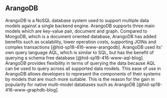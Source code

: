 ArangoDB
--------

ArangoDB is a NoSQL database system used to support multiple data models
against a single backend engine. ArangoDB supports three main models
which are key-value pair, document and graph. Compared to MongoDB, which
is a document oriented database, ArangoDB has added benefits such as
scalability, lower operation costs, supporting JOINs and complex
transactions [@hid-sp18-416-www-arangodb]. ArangoDB used its' own query
language AQL, which is similar to SQL, but has the benefit of querying a
schema free database [@hid-sp18-416-www-aql-blog]. ArangoDB provides
flexibility in terms of querying the data because AQL can be used to
query across all supported data models. This ease of use in ArangoDB
allows developers to represent the components of their systems by models
that are much more suitable. This is the reason for the gain in
popularity for native multi-model databases such as ArangoDB
[@hid-sp18-416-www-graphdb-blog].
